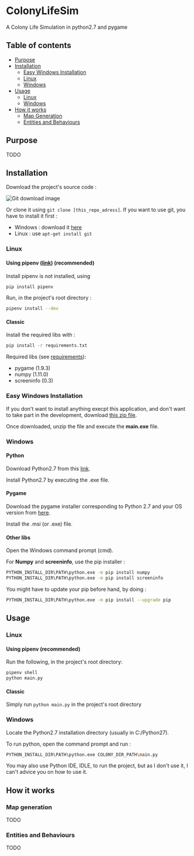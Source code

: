 # ColonyLifeSim

A Colony Life Simulation in python2.7 and pygame

## Table of contents

<!--ts-->
   * [Purpose](#purpose)
   * [Installation](#installation)
      * [Easy Windows Installation](#easy-windows-installation)
      * [Linux](#linux)
      * [Windows](#windows)
   * [Usage](#usage)
      * [Linux](#linux)
      * [Windows](#windows)
   * [How it works](#how-it-works)
      * [Map Generation](#map-generation)
      * [Entities and Behaviours](#entities-and-behaviours)
<!--te-->

## Purpose

TODO

## Installation

Download the project's source code :

![Git download image](https://www.infragistics.com/community/cfs-filesystemfile/__key/CommunityServer.Blogs.Components.WeblogFiles/dhananjay_5F00_kumar.visualstudiogithib/0285.img3.png)

Or clone it using `git clone [this_repo_adress]`. 
If you want to use git, you have to install it first :
* Windows : download it [here](https://git-scm.com/downloads)
* Linux : use `apt-get install git`

### Linux

#### Using pipenv ([link](https://github.com/pypa/pipenv)) (recommended)

Install pipenv is not installed, using 
```sh
pip install pipenv
```

Run, in the project's root directory :
```sh
pipenv install --dev
```

#### Classic

Install the required libs with :
```sh
pip install -r requirements.txt
```

Required libs (see [requirements](./requirements.txt)):
* pygame (1.9.3)
* numpy (1.11.0)
* screeninfo (0.3)

### Easy Windows Installation

If you don't want to install anything execpt this application, and don't want to take part in the development, download [this zip file](/dist/appli.zip).

Once downloaded, unzip the file and execute the __main.exe__ file.

### Windows

#### Python

Download Python2.7 from this [link](https://www.python.org/download/releases/2.7/).

Install Python2.7 by executing the .exe file.

#### Pygame

Download the pygame installer corresponding to Python 2.7 and your OS version from [here](https://www.pygame.org/download.shtml).

Install the .msi (or .exe) file.

#### Other libs

Open the Windows command prompt (cmd).

For __Numpy__ and __screeninfo__, use the pip installer :

```sh
PYTHON_INSTALL_DIR\PATH\python.exe -m pip install numpy
PYTHON_INSTALL_DIR\PATH\python.exe -m pip install screeninfo
```

You might have to update your pip before hand, by doing :

```sh
PYTHON_INSTALL_DIR\PATH\python.exe -m pip install --upgrade pip
```

## Usage

### Linux

#### Using pipenv (recommended)

Run the following, in the project's root directory:

```sh
pipenv shell
python main.py
```

#### Classic

Simply run
`python main.py`
in the project's root directory


### Windows

Locate the Python2.7 installation directory (usually in C:/Python27). 

To run python, open the command prompt and run :

```sh
PYTHON_INSTALL_DIR\PATH\python.exe COLONY_DIR_PATH\main.py
```

You may also use Python IDE, IDLE, to run the project, but as I don't use it, I can't advice you on how to use it.

## How it works

### Map generation

TODO

### Entities and Behaviours

TODO
